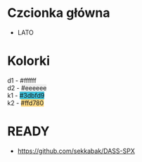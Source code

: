 
# Czcionka główna 
- LATO

# Kolorki
d1 - <span style="background-color: #ffffff">#ffffff</span>\
d2 - <span style="background-color: #eeeeee">#eeeeee</span>\
k1 - <span style="background-color: #3dbfd9">#3dbfd9</span>\
k2 - <span style="background-color: #ffd780">#ffd780</span>



# READY
- https://github.com/sekkabak/DASS-SPX